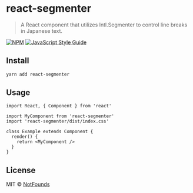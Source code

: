 # react-segmenter

> A React component that utilizes Intl.Segmenter to control line breaks in Japanese text.

[![NPM](https://img.shields.io/npm/v/react-segmenter.svg)](https://www.npmjs.com/package/react-segmenter) [![JavaScript Style Guide](https://img.shields.io/badge/code_style-standard-brightgreen.svg)](https://standardjs.com)

## Install

```bash
yarn add react-segmenter
```

## Usage

```tsx
import React, { Component } from 'react'

import MyComponent from 'react-segmenter'
import 'react-segmenter/dist/index.css'

class Example extends Component {
  render() {
    return <MyComponent />
  }
}
```

## License

MIT © [NotFounds](https://github.com/NotFounds)
